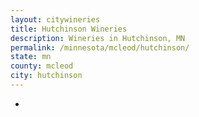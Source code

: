 ```yaml
---
layout: citywineries
title: Hutchinson Wineries
description: Wineries in Hutchinson, MN
permalink: /minnesota/mcleod/hutchinson/
state: mn
county: mcleod
city: hutchinson
---
```

-
